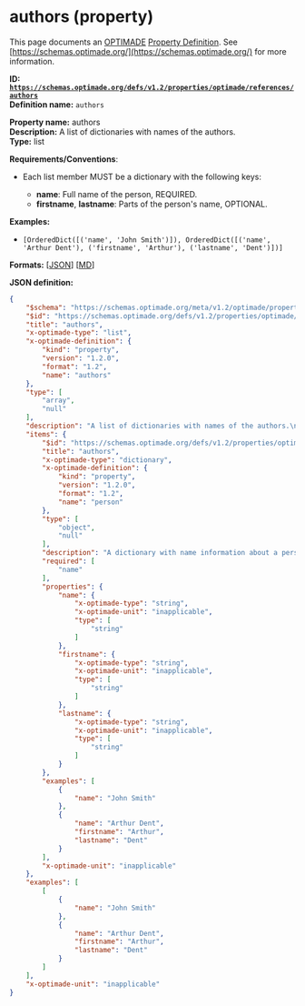 # authors (property)

This page documents an [OPTIMADE](https://www.optimade.org/) [Property Definition](https://schemas.optimade.org/#definitions). See [https://schemas.optimade.org/](https://schemas.optimade.org/) for more information.

**ID: [`https://schemas.optimade.org/defs/v1.2/properties/optimade/references/authors`](https://schemas.optimade.org/defs/v1.2/properties/optimade/references/authors)**  
**Definition name:** `authors`

**Property name:** authors  
**Description:** A list of dictionaries with names of the authors.  
**Type:** list  

**Requirements/Conventions**:

- Each list member MUST be a dictionary with the following keys:

  - **name**: Full name of the person, REQUIRED.
  - **firstname**, **lastname**: Parts of the person's name, OPTIONAL.

**Examples:**

- `[OrderedDict([('name', 'John Smith')]), OrderedDict([('name', 'Arthur Dent'), ('firstname', 'Arthur'), ('lastname', 'Dent')])]`

**Formats:** [[JSON](authors.json)] [[MD](authors.md)]

**JSON definition:**

``` json
{
    "$schema": "https://schemas.optimade.org/meta/v1.2/optimade/property_definition.md",
    "$id": "https://schemas.optimade.org/defs/v1.2/properties/optimade/references/authors",
    "title": "authors",
    "x-optimade-type": "list",
    "x-optimade-definition": {
        "kind": "property",
        "version": "1.2.0",
        "format": "1.2",
        "name": "authors"
    },
    "type": [
        "array",
        "null"
    ],
    "description": "A list of dictionaries with names of the authors.\n\n**Requirements/Conventions**:\n\n- Each list member MUST be a dictionary with the following keys:\n\n  - **name**: Full name of the person, REQUIRED.\n  - **firstname**, **lastname**: Parts of the person's name, OPTIONAL.",
    "items": {
        "$id": "https://schemas.optimade.org/defs/v1.2/properties/optimade/common/person",
        "title": "authors",
        "x-optimade-type": "dictionary",
        "x-optimade-definition": {
            "kind": "property",
            "version": "1.2.0",
            "format": "1.2",
            "name": "person"
        },
        "type": [
            "object",
            "null"
        ],
        "description": "A dictionary with name information about a person.\n\n**Requirements/Conventions**:\n\n- The dictionary MUST adhere to the following format:\n\n  - **name**: Full name of the person, REQUIRED.\n  - **firstname**, **lastname**: Parts of the person's name, OPTIONAL.",
        "required": [
            "name"
        ],
        "properties": {
            "name": {
                "x-optimade-type": "string",
                "x-optimade-unit": "inapplicable",
                "type": [
                    "string"
                ]
            },
            "firstname": {
                "x-optimade-type": "string",
                "x-optimade-unit": "inapplicable",
                "type": [
                    "string"
                ]
            },
            "lastname": {
                "x-optimade-type": "string",
                "x-optimade-unit": "inapplicable",
                "type": [
                    "string"
                ]
            }
        },
        "examples": [
            {
                "name": "John Smith"
            },
            {
                "name": "Arthur Dent",
                "firstname": "Arthur",
                "lastname": "Dent"
            }
        ],
        "x-optimade-unit": "inapplicable"
    },
    "examples": [
        [
            {
                "name": "John Smith"
            },
            {
                "name": "Arthur Dent",
                "firstname": "Arthur",
                "lastname": "Dent"
            }
        ]
    ],
    "x-optimade-unit": "inapplicable"
}
```